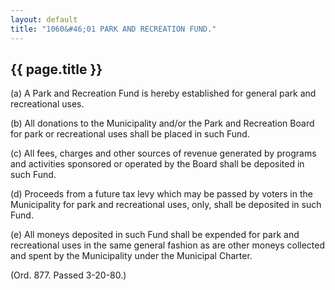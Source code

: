 ```yaml
---
layout: default 
title: "1060&#46;01 PARK AND RECREATION FUND."
---
```


{{ page.title }}
----------------

​(a) A Park and Recreation Fund is hereby established for general park
and recreational uses.

​(b) All donations to the Municipality and/or the Park and Recreation
Board for park or recreational uses shall be placed in such Fund.

​(c) All fees, charges and other sources of revenue generated by
programs and activities sponsored or operated by the Board shall be
deposited in such Fund.

​(d) Proceeds from a future tax levy which may be passed by voters in
the Municipality for park and recreational uses, only, shall be
deposited in such Fund.

​(e) All moneys deposited in such Fund shall be expended for park and
recreational uses in the same general fashion as are other moneys
collected and spent by the Municipality under the Municipal Charter.

(Ord. 877. Passed 3-20-80.)
